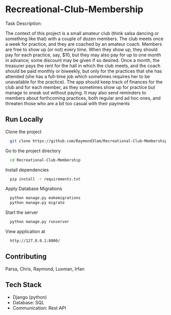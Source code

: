 # Recreational-Club-Membership

Task Description:

The context of this project is a small amateur club (think salsa dancing or something like that) with a couple of dozen members. 
The club meets once a week for practice, and they are coached by an amateur coach. 
Members are free to show up (or not) every time. When they show up, they should pay for each practice, say, $10, but they may also pay for up to one month in advance; some discount may be given if so desired. 
Once a month, the treasurer pays the rent for the hall in which the club meets, and the coach should be paid monthly or biweekly, but only for the practices that she has attended (she has a full-time job which sometimes requires her to be unavailable for the practice). 
The app should keep track of finances for the club and for each member, as they sometimes show up for practice but manage to sneak out without paying. 
It may also send reminders to members about forthcoming practices, both regular and ad hoc ones, and threaten those who are a bit too casual with their payments

## Run Locally

Clone the project

```bash
  git clone https://github.com/Raymond3lam/Recreational-Club-Membership.git
```

Go to the project directory

```bash
  cd Recreational-Club-Membership 
```

Install dependencies

```bash
  pip install -r requirements.txt
```

Apply Database Migrations

```bash
  python manage.py makemigrations
  python manage.py migrate
```

Start the server

```bash
  python manage.py runserver
```

View application at

```bash
  http://127.0.0.1:8000/
```

## Contributing

Parsa, Chris, Raymond, Luxman, Irfan

## Tech Stack

- Django (python)
- Database: SQL
- Communication: Rest API


